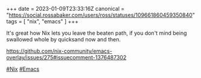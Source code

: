 +++
date = 2023-01-09T23:33:16Z
canonical = "https://social.rossabaker.com/users/ross/statuses/109661860459350840"
tags = [ "nix", "emacs" ]
+++

<p>It&#39;s great how Nix lets you leave the beaten path, if you don&#39;t mind being swallowed whole by quicksand now and then.</p><p><a href="https://github.com/nix-community/emacs-overlay/issues/275#issuecomment-1376487302" target="_blank" rel="nofollow noopener noreferrer"><span class="invisible">https://</span><span class="ellipsis">github.com/nix-community/emacs</span><span class="invisible">-overlay/issues/275#issuecomment-1376487302</span></a></p><p><a href="https://social.rossabaker.com/tags/Nix" class="mention hashtag" rel="tag">#<span>Nix</span></a> <a href="https://social.rossabaker.com/tags/Emacs" class="mention hashtag" rel="tag">#<span>Emacs</span></a></p>
